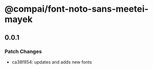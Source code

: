# @compai/font-noto-sans-meetei-mayek

## 0.0.1
### Patch Changes

- ca38f854: updates and adds new fonts
